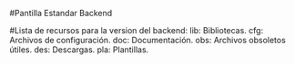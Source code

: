 #Pantilla Estandar Backend

#Lista de recursos para la version del backend:
    lib: Bibliotecas.
    cfg: Archivos de configuración.
    doc: Documentación.
    obs: Archivos obsoletos útiles.
    des: Descargas.
    pla: Plantillas.
